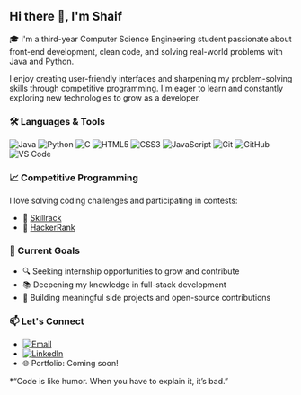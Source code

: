 ## Hi there 👋, I'm Shaif

🎓 I'm a third-year Computer Science Engineering student passionate about front-end development, clean code, and solving real-world problems with Java and Python.

I enjoy creating user-friendly interfaces and sharpening my problem-solving skills through competitive programming. I'm eager to learn and constantly exploring new technologies to grow as a developer.


### 🛠️ Languages & Tools

![Java](https://img.shields.io/badge/Java-007396?style=for-the-badge&logo=java&logoColor=white)
![Python](https://img.shields.io/badge/Python-3776AB?style=for-the-badge&logo=python&logoColor=white)
![C](https://img.shields.io/badge/C-00599C?style=for-the-badge&logo=c&logoColor=white)
![HTML5](https://img.shields.io/badge/HTML5-E34F26?style=for-the-badge&logo=html5&logoColor=white)
![CSS3](https://img.shields.io/badge/CSS3-1572B6?style=for-the-badge&logo=css3&logoColor=white)
![JavaScript](https://img.shields.io/badge/JavaScript-F7DF1E?style=for-the-badge&logo=javascript&logoColor=black)
![Git](https://img.shields.io/badge/Git-F05032?style=for-the-badge&logo=git&logoColor=white)
![GitHub](https://img.shields.io/badge/GitHub-181717?style=for-the-badge&logo=github&logoColor=white)
![VS Code](https://img.shields.io/badge/VS%20Code-007ACC?style=for-the-badge&logo=visual-studio-code&logoColor=white)



### 📈 Competitive Programming

I love solving coding challenges and participating in contests:
- 🧠 [Skillrack](https://www.skillrack.com/)
- 🧠 [HackerRank](https://www.hackerrank.com/)



### 🚀 Current Goals

- 🔍 Seeking internship opportunities to grow and contribute
- 📚 Deepening my knowledge in full-stack development
- 🧪 Building meaningful side projects and open-source contributions



### 📫 Let's Connect

- [![Email](https://img.shields.io/badge/Email-D14836?style=for-the-badge&logo=gmail&logoColor=white)](shaifshaif144gmail.com)
- [![LinkedIn](https://img.shields.io/badge/LinkedIn-0077B5?style=for-the-badge&logo=linkedin&logoColor=white)](www.linkedin.com/in/mohamed-shaifudeen-632985268)
- 🌐 Portfolio: Coming soon!



*“Code is like humor. When you have to explain it, it’s bad.”
